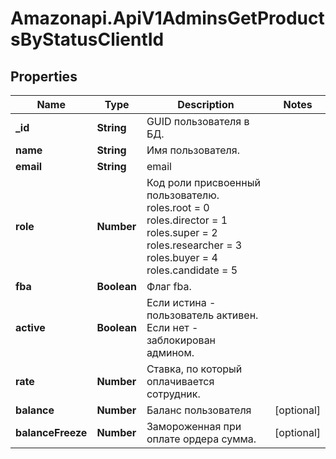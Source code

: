 # Amazonapi.ApiV1AdminsGetProductsByStatusClientId

## Properties

Name | Type | Description | Notes
------------ | ------------- | ------------- | -------------
**_id** | **String** | GUID пользователя в БД. | 
**name** | **String** | Имя пользователя. | 
**email** | **String** | email | 
**role** | **Number** | Код роли присвоенный пользователю.    roles.root &#x3D; 0    roles.director &#x3D; 1    roles.super &#x3D; 2    roles.researcher &#x3D; 3    roles.buyer &#x3D; 4    roles.candidate &#x3D; 5     | 
**fba** | **Boolean** | Флаг fba. | 
**active** | **Boolean** | Если истина - пользователь активен. Если нет - заблокирован админом. | 
**rate** | **Number** | Ставка, по который оплачивается сотрудник. | 
**balance** | **Number** | Баланс пользователя | [optional] 
**balanceFreeze** | **Number** | Замороженная при оплате ордера сумма. | [optional] 


